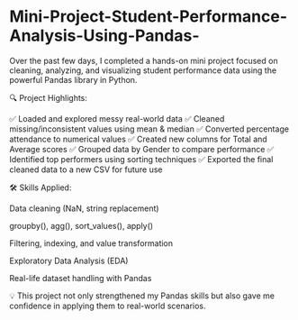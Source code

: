 # Mini-Project-Student-Performance-Analysis-Using-Pandas-
Over the past few days, I completed a hands-on mini project focused on cleaning, analyzing, and visualizing student performance data using the powerful Pandas library in Python.

🔍 Project Highlights:

✅ Loaded and explored messy real-world data
✅ Cleaned missing/inconsistent values using mean & median
✅ Converted percentage attendance to numerical values
✅ Created new columns for Total and Average scores
✅ Grouped data by Gender to compare performance
✅ Identified top performers using sorting techniques
✅ Exported the final cleaned data to a new CSV for future use

🛠️ Skills Applied:

Data cleaning (NaN, string replacement)

groupby(), agg(), sort_values(), apply()

Filtering, indexing, and value transformation

Exploratory Data Analysis (EDA)

Real-life dataset handling with Pandas

💡 This project not only strengthened my Pandas skills but also gave me confidence in applying them to real-world scenarios.


